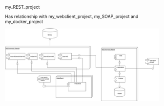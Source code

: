 my_REST_project

Has relationship with my_webclient_project, my_SOAP_project and my_docker_project

![](https://github.com/davillafer/my_webclient_project/blob/main/Imagen1.png)
